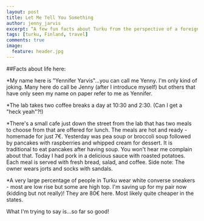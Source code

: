 ```yaml
---
layout: post
title: Let Me Tell You Something
author: jenny_jarvis
excerpt: “A few fun facts about Turku from the perspective of a foreigner”
tags: [turku, Finland, travel]
comments: true
image:
  feature: header.jpg
---
```

##Facts about life here:

*My name here is "Yennifer Yarvis"...you can call me Yenny. I'm only kind of joking. Many here do call be Jenny (after I introduce myself) but others that have only seen my name on paper refer to me as Yennifer.

*The lab takes two coffee breaks a day at 10:30 and 2:30. (Can I get a "heck yeah"?!)

*There's a small cafe just down the street from the lab that has two meals to choose from that are offered for lunch. The meals are hot and ready - homemade for just 7€. Yesterday was pea soup or broccoli soup followed by pancakes with raspberries and whipped cream for dessert. It is traditional to eat pancakes after having soup. You won't hear me complain about that. Today I had pork in a delicious sauce with roasted potatoes. Each meal is served with fresh bread, salad, and coffee. Side note: The owner wears jorts and socks with sandals.

*A very large percentage of people in Turku wear white converse sneakers - most are low rise but some are high top. I'm saving up for my pair now (kidding but not really)! They are 80€ here. Most likely quite cheaper in the states.

What I'm trying to say is...so far so good!
